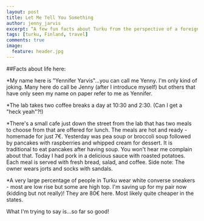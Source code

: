 ```yaml
---
layout: post
title: Let Me Tell You Something
author: jenny_jarvis
excerpt: “A few fun facts about Turku from the perspective of a foreigner”
tags: [turku, Finland, travel]
comments: true
image:
  feature: header.jpg
---
```

##Facts about life here:

*My name here is "Yennifer Yarvis"...you can call me Yenny. I'm only kind of joking. Many here do call be Jenny (after I introduce myself) but others that have only seen my name on paper refer to me as Yennifer.

*The lab takes two coffee breaks a day at 10:30 and 2:30. (Can I get a "heck yeah"?!)

*There's a small cafe just down the street from the lab that has two meals to choose from that are offered for lunch. The meals are hot and ready - homemade for just 7€. Yesterday was pea soup or broccoli soup followed by pancakes with raspberries and whipped cream for dessert. It is traditional to eat pancakes after having soup. You won't hear me complain about that. Today I had pork in a delicious sauce with roasted potatoes. Each meal is served with fresh bread, salad, and coffee. Side note: The owner wears jorts and socks with sandals.

*A very large percentage of people in Turku wear white converse sneakers - most are low rise but some are high top. I'm saving up for my pair now (kidding but not really)! They are 80€ here. Most likely quite cheaper in the states.

What I'm trying to say is...so far so good!
